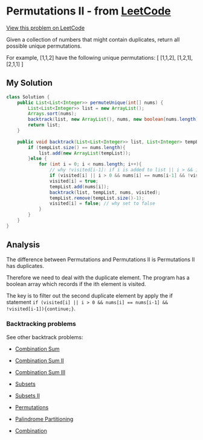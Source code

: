 # Permutations II - from [LeetCode](https://leetcode.com)
[View this problem on LeetCode](https://leetcode.com/problems/permutations-ii/description/)

Given a collection of numbers that might contain duplicates, return all possible unique permutations.

For example,
[1,1,2] have the following unique permutations:
[
  [1,1,2],
  [1,2,1],
  [2,1,1]
]

## My Solution
```java
class Solution {
    public List<List<Integer>> permuteUnique(int[] nums) {
        List<List<Integer>> list = new ArrayList();
        Arrays.sort(nums);
        backtrack(list, new ArrayList(), nums, new boolean[nums.length]);
        return list;
    }
    
    public void backtrack(List<List<Integer>> list, List<Integer> tempList, int[] nums, boolean[] visited){
        if (tempList.size() == nums.length){
            list.add(new ArrayList(tempList));
        }else {
            for (int i = 0; i < nums.length; i++){
                // why !visited[i-1]: if i is added to list || i > && i = i-1 && i-1 is added to the list
                if (visited[i] || i > 0 && nums[i] == nums[i-1] && !visited[i-1]){continue;}
                visited[i] = true;
                tempList.add(nums[i]);
                backtrack(list, tempList, nums, visited);
                tempList.remove(tempList.size()-1);
                visited[i] = false; // why set to false
            }
        }
    }
}
```

## Analysis
The difference between Permutations and Permutations II is Permutations II has duplicates.

Therefore we need to deal with the duplicate element. The program has a boolean array which records if the ith element is visited. 

The key is to filter out the second duplicate element by apply the if statement `if (visited[i] || i > 0 && nums[i] == nums[i-1] && !visited[i-1]){continue;}`. 

### Backtracking problems
See other backtrack problems:

* [Combination Sum](combination-sum.md)

* [Combination Sum II](combination-sum2.md)

* [Combination Sum III](combination-sum3.md)

* [Subsets](subsets.md)

* [Subsets II](subsets2.md)

* [Permutations](permutations.md)

* [Palindrome Partitioning](palindrome-partitioning.md)

* [Combination](combination.md)